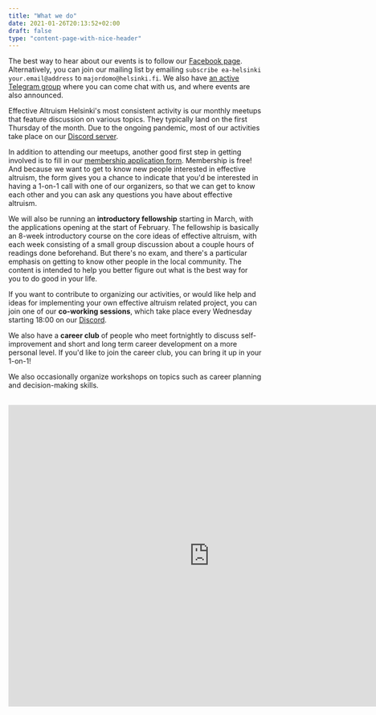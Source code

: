 ```yaml
---
title: "What we do"
date: 2021-01-26T20:13:52+02:00
draft: false
type: "content-page-with-nice-header"
---
```


The best way to hear about our events is to follow our [Facebook page](https://www.facebook.com/EffectiveAltruismHY). Alternatively, you can join our mailing list by emailing `subscribe ea-helsinki your.email@address` to `majordomo@helsinki.fi`. We also have [an active Telegram group](https://t.me/joinchat/ETcjugn0g82KDDTK) where you can come chat with us, and where events are also announced.

Effective Altruism Helsinki's most consistent activity is our monthly meetups that feature discussion on various topics. They typically land on the first Thursday of the month. Due to the ongoing pandemic, most of our activities take place on our [Discord server](https://discord.gg/UwtykUk).

In addition to attending our meetups, another good first step in getting involved is to fill in our [membership application form](https://airtable.com/shrbLGKhKaTLGI911). Membership is free! And because we want to get to know new people interested in effective altruism, the form gives you a chance to indicate that you'd be interested in having a 1-on-1 call with one of our organizers, so that we can get to know each other and you can ask any questions you have about effective altruism.

We will also be running an **introductory fellowship** starting in March, with the applications opening at the start of February. The fellowship is basically an 8-week introductory course on the core ideas of effective altruism, with each week consisting of a small group discussion about a couple hours of readings done beforehand. But there's no exam, and there's a particular emphasis on getting to know other people in the local community. The content is intended to help you better figure out what is the best way for you to do good in your life.

If you want to contribute to organizing our activities, or would like help and ideas for implementing your own effective altruism related project, you can join one of our **co-working sessions**, which take place every Wednesday starting 18:00 on our [Discord](https://discord.gg/UwtykUk).

We also have a **career club** of people who meet fortnightly to discuss self-improvement and short and long term career development on a more personal level. If you'd like to join the career club, you can bring it up in your 1-on-1!

We also occasionally organize workshops on topics such as career planning and decision-making skills.

<br/>
<iframe src="https://calendar.google.com/calendar/embed?src=82g98l54kdf4a7sh6j4qumelbo%40group.calendar.google.com&ctz=Europe%2FHelsinki" style="border:0 #777" width="800" height="600" frameborder="0" scrolling="no"></iframe>